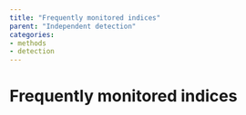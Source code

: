```yaml
---
title: "Frequently monitored indices"
parent: "Independent detection"
categories:
- methods
- detection
---
```


# Frequently monitored indices
